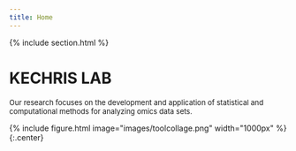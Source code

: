 ```yaml
---
title: Home
---
```



{%
  include section.html
%}

# KECHRIS LAB

<font size = "2"> Our research focuses on the development and application of statistical and computational methods for analyzing omics data 
sets.
</font> 

{%
  include figure.html
  image="images/toolcollage.png"
  width="1000px"
%}
{:.center} 
